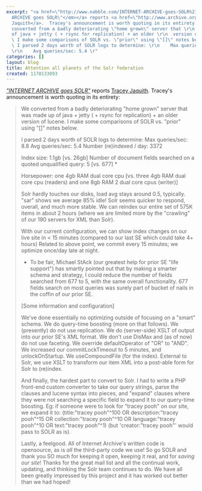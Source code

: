 ```yaml
---
excerpt: "<a href=\"http://www.nabble.com/INTERNET-ARCHIVE-goes-SOLR%21-tf3129097.html#a8670095\"><em>\"INTERNET
  ARCHIVE goes SOLR\"</em></a> reports <a href=\"http://www.archive.org/~tracey\">Tracey
  Jaquith</a>.  Tracey's announcement is worth quoting in its entirety:\r\n\r\n<blockquote>\r\nWe
  converted from a badly deteriorating \"home grown\" server that \r\n  was made up
  of java + jetty ( + rsync for replication) + an older \r\n  version of lucene. \r\n
  \ I make some comparisons of SOLR vs. \"prior\" using \"[]\" notes below. \r\n\r\n
  \ I parsed 2 days worth of SOLR logs to determine: \r\n    Max queries/sec: 8.8
  \r\n    Avg queries/sec: 5.4 \r"
categories: []
layout: blog
title: Attention all planets of the Solr federation
created: 1170133093
---
```

<a href="http://www.nabble.com/INTERNET-ARCHIVE-goes-SOLR%21-tf3129097.html#a8670095"><em>"INTERNET ARCHIVE goes SOLR"</em></a> reports <a href="http://www.archive.org/~tracey">Tracey Jaquith</a>.  Tracey's announcement is worth quoting in its entirety:

<blockquote>
We converted from a badly deteriorating "home grown" server that 
  was made up of java + jetty ( + rsync for replication) + an older 
  version of lucene. 
  I make some comparisons of SOLR vs. "prior" using "[]" notes below. 

  I parsed 2 days worth of SOLR logs to determine: 
    Max queries/sec: 8.8 
    Avg queries/sec: 5.4 
    Number (re)indexed / day: 3372 

  Index size: 1.1gb [vs. 26gb] 
  Number of document fields searched on a quoted unqualified query: 
    5 [vs. 677] * 

  Horsepower: 
    one 4gb RAM dual core cpu 
    [vs. three 4gb RAM dual core cpu (readers) and one 8gb RAM 2 dual 
core cpus (writer)] 

  Solr hardly touches our disks, load avg stays around 0.5, typically. 
  "sar" shows we average 85% idle! 
  Solr seems quicker to respond, overall, and much more stable. 
  We can reindex our entire set of 575K items in about 2 hours 
     (where we are limited more by the "crawling" of our 190 servers for 
XML than Solr). 

  With our current configuration, we can show index changes on our live 
site in < 15 minutes 
  (compared to our last SE which could take 4+ hours) 
  Related to above point, we commit every 15 minutes; we optimize 
once/day late at night. 

  * To be fair, Michael StAck (our greatest help for prior SE "life 
support") 
  has smartly pointed out that by making a smarter schema and strategy, 
I could 
  reduce the number of fields searched from 677 to 5, with the same overall 
  functionality.  677 fields search on most queries was surely part of 
bucket 
  of nails in the coffin of our prior SE. 


  [Some information and configuration] 

  We've done essentially no optimizing outside of focusing on a "smart" 
schema. 
  We do query-time boosting (more on that follows). 
  We (presently) do not use replication. 
  We do (server-side) XSLT of output into our prior SE's XML format. 
  We don't use DisMax and (as of now) do not use faceting. 
  We override defaultOperator of "OR" to "AND". 
  We increased our commitLockTimeout to 5 minutes, and unlockOnStartup. 
  We useCompoundFile (for the index). 
  External to Solr, we use XSLT to transform our item XML into a 
post-able form for Solr to (re)index. 

  And finally, the hardest part to convert to Solr. 
  I had to write a PHP front-end custom converter to take our query strings, 
  parse the clauses and lucene syntax into pieces, and "expand" clauses 
where 
  they were not searching a specific field to expand it to our 
query-time boosting. 
  Eg: if someone were to look for "tracey pooh" on our site, we expand 
it to: 
  (title:"tracey pooh"^100 OR description:"tracey pooh"^15 OR 
collection:"tracey pooh"^10 OR language:"tracey pooh"^10 OR text:"tracey 
pooh"^1) 
  (but 'creator:"tracey pooh"' would pass to SOLR as is). 
  
  Lastly, a feelgood. All of Internet Archive's written code is opensource, 
  as is *all* the third-party code we use! 
  So go SOLR and thank you SO much for keeping it open, keeping it real, 
and for *saving our site*! 
  Thanks for the great mail list and all the continual work, updating, 
and thinking the Solr 
  team continues to do.  We have all been greatly impressed by this 
project and it has worked out 
  better than we had hoped!
</blockquote>
